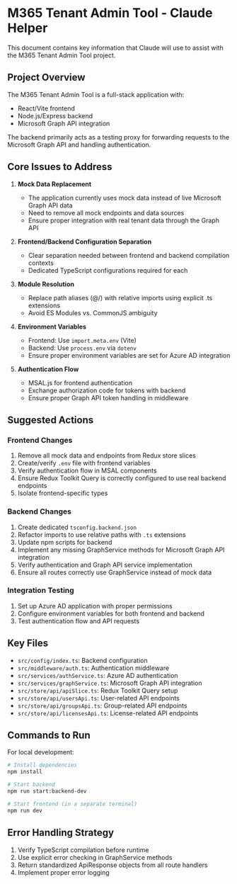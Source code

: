 # M365 Tenant Admin Tool - Claude Helper

This document contains key information that Claude will use to assist with the M365 Tenant Admin Tool project.

## Project Overview

The M365 Tenant Admin Tool is a full-stack application with:
- React/Vite frontend
- Node.js/Express backend
- Microsoft Graph API integration

The backend primarily acts as a testing proxy for forwarding requests to the Microsoft Graph API and handling authentication.

## Core Issues to Address

1. **Mock Data Replacement**
   - The application currently uses mock data instead of live Microsoft Graph API data
   - Need to remove all mock endpoints and data sources
   - Ensure proper integration with real tenant data through the Graph API

2. **Frontend/Backend Configuration Separation**
   - Clear separation needed between frontend and backend compilation contexts
   - Dedicated TypeScript configurations required for each

3. **Module Resolution**
   - Replace path aliases (@/) with relative imports using explicit .ts extensions
   - Avoid ES Modules vs. CommonJS ambiguity

4. **Environment Variables**
   - Frontend: Use `import.meta.env` (Vite)
   - Backend: Use `process.env` via `dotenv`
   - Ensure proper environment variables are set for Azure AD integration

5. **Authentication Flow**
   - MSAL.js for frontend authentication
   - Exchange authorization code for tokens with backend
   - Ensure proper Graph API token handling in middleware

## Suggested Actions

### Frontend Changes
1. Remove all mock data and endpoints from Redux store slices
2. Create/verify `.env` file with frontend variables
3. Verify authentication flow in MSAL components
4. Ensure Redux Toolkit Query is correctly configured to use real backend endpoints
5. Isolate frontend-specific types

### Backend Changes
1. Create dedicated `tsconfig.backend.json`
2. Refactor imports to use relative paths with `.ts` extensions
3. Update npm scripts for backend
4. Implement any missing GraphService methods for Microsoft Graph API integration
5. Verify authentication and Graph API service implementation
6. Ensure all routes correctly use GraphService instead of mock data

### Integration Testing
1. Set up Azure AD application with proper permissions
2. Configure environment variables for both frontend and backend
3. Test authentication flow and API requests

## Key Files

- `src/config/index.ts`: Backend configuration
- `src/middleware/auth.ts`: Authentication middleware
- `src/services/authService.ts`: Azure AD authentication
- `src/services/graphService.ts`: Microsoft Graph API integration
- `src/store/api/apiSlice.ts`: Redux Toolkit Query setup
- `src/store/api/usersApi.ts`: User-related API endpoints
- `src/store/api/groupsApi.ts`: Group-related API endpoints
- `src/store/api/licensesApi.ts`: License-related API endpoints

## Commands to Run

For local development:
```bash
# Install dependencies
npm install

# Start backend
npm run start:backend-dev

# Start frontend (in a separate terminal)
npm run dev
```

## Error Handling Strategy

1. Verify TypeScript compilation before runtime
2. Use explicit error checking in GraphService methods
3. Return standardized ApiResponse objects from all route handlers
4. Implement proper error logging